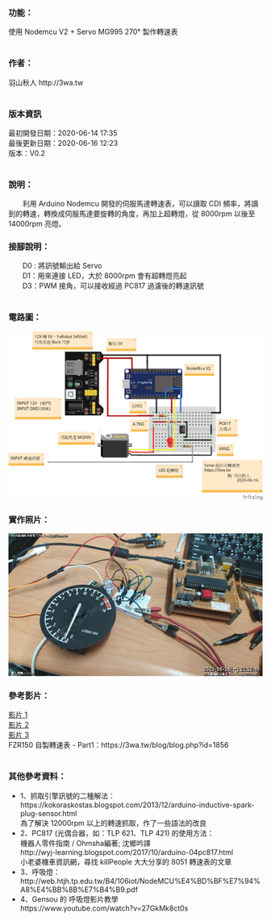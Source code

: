 <h3>功能：</h3>
使用 Nodemcu V2 + Servo MG995 270° 製作轉速表<br>
<br>
<h3>作者：</h3>
羽山秋人 http://3wa.tw <br>
<br>
<h3>版本資訊</h3>
最初開發日期：2020-06-14 17:35<br>
最後更新日期：2020-06-16 12:23<br>
版本：V0.2<br>
<br>
<h3>說明：</h3>
　　利用 Arduino Nodemcu 開發的伺服馬達轉速表，可以讀取 CDI 頻率，將讀到的轉速，轉換成伺服馬達要旋轉的角度，再加上超轉燈，從 8000rpm 以後至 14000rpm 亮燈。
  <br>
<h3>接腳說明：</h3>
　　D0 : 將訊號輸出給 Servo<br>
　　D1：用來連接 LED，大於 8000rpm 會有超轉燈亮起<br>
　　D3：PWM 接角，可以接收經過 PC817 過濾後的轉速訊號<br>
<br>
<h3>電路圖：</h3>
<img src="screenshot/Servo_Tachometer.png">
<br>
<h3>實作照片：</h3>
<img src="screenshot/Example.jpg">
<br>
<h3>參考影片：</h3>
<a href="screenshot/video/1.mp4">影片 1</a><br>
<a href="screenshot/video/2.mp4">影片 2</a><br>
<a href="screenshot/video/3.mp4">影片 3</a><br>
FZR150 自製轉速表 - Part1：https://3wa.tw/blog/blog.php?id=1856<br>
<br>
<h3>其他參考資料：</h3>
<ul>
<li>1、抓取引擎訊號的二種解法： https://kokoraskostas.blogspot.com/2013/12/arduino-inductive-spark-plug-sensor.html<br>
  為了解決 12000rpm 以上的轉速抓取，作了一些語法的改良</li>
<li>2、PC817 (光偶合器，如：TLP 621、TLP 421) 的使用方法：<br>
  機器人零件指南 / Ohmsha編著; 沈鄉吟譯<br>  
  http://wyj-learning.blogspot.com/2017/10/arduino-04pc817.html<br>
  小老婆機車資訊網，尋找 killPeople 大大分享的 8051 轉速表的文章<br>
  </li>
<li>3、呼吸燈：<br>
  http://web.htjh.tp.edu.tw/B4/106iot/NodeMCU%E4%BD%BF%E7%94%A8%E4%BB%8B%E7%B4%B9.pdf<br>
  </li>
<li>4、Gensou 的 呼吸燈影片教學<br>
  https://www.youtube.com/watch?v=27GkMk8ct0s<br></li>
